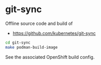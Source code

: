 # git-sync

Offline source code and build of

- https://github.com/kubernetes/git-sync

```bash
cd git-sync
make podman-build-image
```

See the associated OpenShift build config.
